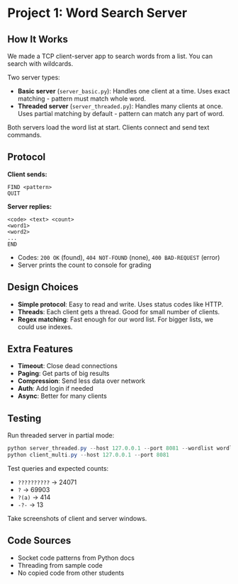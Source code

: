 # Project 1: Word Search Server

## How It Works

We made a TCP client-server app to search words from a list. You can search with wildcards.

Two server types:

- **Basic server** (`server_basic.py`): Handles one client at a time. Uses exact matching - pattern must match whole word.
- **Threaded server** (`server_threaded.py`): Handles many clients at once. Uses partial matching by default - pattern can match any part of word.

Both servers load the word list at start. Clients connect and send text commands.

## Protocol

**Client sends:**

```text
FIND <pattern>
QUIT
```

**Server replies:**

```text
<code> <text> <count>
<word1>
<word2>
...
END
```

- Codes: `200 OK` (found), `404 NOT-FOUND` (none), `400 BAD-REQUEST` (error)
- Server prints the count to console for grading

## Design Choices

- **Simple protocol**: Easy to read and write. Uses status codes like HTTP.
- **Threads**: Each client gets a thread. Good for small number of clients.
- **Regex matching**: Fast enough for our word list. For bigger lists, we could use indexes.

## Extra Features

- **Timeout**: Close dead connections
- **Paging**: Get parts of big results
- **Compression**: Send less data over network
- **Auth**: Add login if needed
- **Async**: Better for many clients

## Testing

Run threaded server in partial mode:

```powershell
python server_threaded.py --host 127.0.0.1 --port 8081 --wordlist wordlist.txt --mode partial
python client_multi.py --host 127.0.0.1 --port 8081
```

Test queries and expected counts:

- `??????????` → 24071
- `?` → 69903
- `?(a)` → 414
- `-?-` → 13

Take screenshots of client and server windows.

## Code Sources

- Socket code patterns from Python docs
- Threading from sample code
- No copied code from other students
